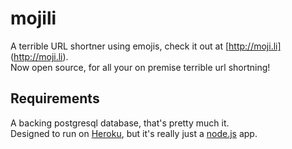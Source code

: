 # mojili

A terrible URL shortner using emojis, check it out at [http://moji.li] (http://moji.li).  
Now open source, for all your on premise terrible url shortning!

## Requirements

A backing postgresql database, that's pretty much it.  
Designed to run on [Heroku](https://heroku.com), but it's really just a [node.js](nodejs.org) app.
